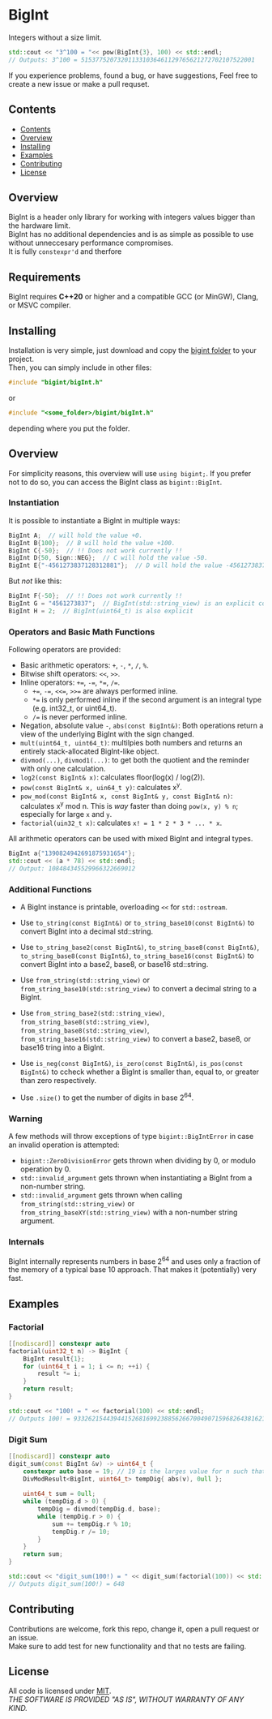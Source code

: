 # BigInt

Integers without a size limit.
```c++
std::cout << "3^100 = "<< pow(BigInt{3}, 100) << std::endl;
// Outputs: 3^100 = 515377520732011331036461129765621272702107522001
```

If you experience problems, found a bug, or have suggestions, Feel free to create a new issue or make a pull requset.


## Contents

* [Contents](#Contents)
* [Overview](#Overview)
* [Installing](#Installing)
* [Examples](#Examples)
* [Contributing](#Contributing)
* [License](#License)


## Overview
BigInt is a header only library for working with integers values bigger than the hardware limit.  
BigInt has no additional dependencies and is as simple as possible to use without unneccesary performance compromises.  
It is fully `constexpr'd` and therfore 

## Requirements
BigInt requires **C++20** or higher and a compatible GCC (or MinGW), Clang, or MSVC compiler.


## Installing
Installation is very simple, just download and copy the [bigint folder](src/bigint) to your project.  
Then, you can simply include in other files:
```c++
#include "bigint/bigInt.h"
```
or
```c++
#include "<some_folder>/bigint/bigInt.h"
```
depending where you put the folder.  


## Overview
For simplicity reasons, this overview will use `using bigint;`. If you prefer not to do so, you can access the BigInt class as `bigint::BigInt`.  

### Instantiation
It is possible to instantiate a BigInt in multiple ways:  
```c++
BigInt A;  // will hold the value +0.
BigInt B{100};  // B will hold the value +100.
BigInt C{-50};  // !! Does not work currently !!
BigInt D{50, Sign::NEG};  // C will hold the value -50.
BigInt E{"-4561273837128312881"};  // D will hold the value -4561273837128312881.
```

But *not* like this:  
```c++
BigInt F{-50};  // !! Does not work currently !!
BigInt G = "4561273837";  // BigInt(std::string_view) is an explicit contructor
BigInt H = 2;  // BigInt(uint64_t) is also explicit
```

### Operators and Basic Math Functions 
Following operators are provided: 
* Basic arithmetic operators: `+`, `-`, `*`, `/`, `%`.
* Bitwise shift operators: `<<`, `>>`.
* Inline operators: `+=`, `-=`, `*=`, `/=`.
	* `+=`, `-=`, `<<=`, `>>=` are always performed inline.
	* `*=` is only performed inline if the second argument is an integral type (e.g. int32_t, or uint64_t).
	* `/=` is never performed inline.
* Negation, absolute value `-`, `abs(const BigInt&)`: Both operations return a view of the underlying BigInt with the sign changed.
* `mult(uint64_t, uint64_t)`: multilpies both numbers and returns an entirely stack-allocated BigInt-like object.
* `divmod(...)`, `divmod1(...)`: to get both the quotient and the reminder with only one calculation.
* `log2(const BigInt& x)`: calculates floor(log(x) / log(2)).
* `pow(const BigInt& x, uin64_t y)`: calculates x<sup>y</sup>.
* `pow_mod(const BigInt& x, const BigInt& y, const BigInt& n)`: calculates x<sup>y</sup> mod n. This is <i>way</i> faster than doing `pow(x, y) % n`; especially for large `x` and `y`.
* `factorial(uin32_t x)`: calculates `x! = 1 * 2 * 3 * ... * x`.

All arithmetic operators can be used with mixed BigInt and integral types.
```c++
BigInt a{"1390824942691875931654"};
std::cout << (a * 78) << std::endl;
// Output: 108484345529966322669012
```

### Additional Functions
* A BigInt instance is printable, overloading `<<` for `std::ostream`.
* Use `to_string(const BigInt&)` or `to_string_base10(const BigInt&)` to convert BigInt into a decimal std::string.
* Use `to_string_base2(const BigInt&)`, `to_string_base8(const BigInt&)`, `to_string_base8(const BigInt&)`, `to_string_base16(const BigInt&)` to convert BigInt into a base2, base8, or base16 std::string.
* Use `from_string(std::string_view)` or `from_string_base10(std::string_view)` to convert a decimal string to a BigInt.
* Use `from_string_base2(std::string_view)`, `from_string_base8(std::string_view)`, `from_string_base8(std::string_view)`, `from_string_base16(std::string_view)` to convert a base2, base8, or base16 tring into a BigInt.

* Use `is_neg(const BigInt&)`, `is_zero(const BigInt&)`, `is_pos(const BigInt&)` to ccheck whether a BigInt is smaller than, equal to, or greater than zero respectively.
* Use `.size()` to get the number of digits in base 2<sup>64</sup>.


### Warning
A few methods will throw exceptions of type `bigint::BigIntError` in case an invalid operation is attempted:
* `bigint::ZeroDivisionError` gets thrown when dividing by 0, or modulo operation by 0.
* `std::invalid_argument` gets thrown when instantiating a BigInt from a non-number string.
* `std::invalid_argument` gets thrown when calling `from_string(std::string_view)` or `from_string_baseXY(std::string_view)` with a non-number string argument.

### Internals

BigInt internally represents numbers in base 2<sup>64</sup> and uses only a fraction of the memory of a typical base 10 approach. That makes it (potentially) very fast.

## Examples

### Factorial
```c++
[[nodiscard]] constexpr auto
factorial(uint32_t n) -> BigInt {
	BigInt result{1};
	for (uint64_t i = 1; i <= n; ++i) {
		result *= i;
	}
	return result;
}

std::cout << "100! = " << factorial(100) << std::endl;
// Outputs 100! = 93326215443944152681699238856266700490715968264381621468592963895217599993229915608941463976156518286253697920827223758251185210916864000000000000000000000000
```


### Digit Sum

```c++
[[nodiscard]] constexpr auto
digit_sum(const BigInt &v) -> uint64_t {
	constexpr auto base = 19; // 19 is the larges value for n such that 10^n fits into 64 bits
	DivModResult<BigInt, uint64_t> tempDig{ abs(v), 0ull };
	
	uint64_t sum = 0ull;
	while (tempDig.d > 0) {
		tempDig = divmod(tempDig.d, base);
		while (tempDig.r > 0) {
			sum += tempDig.r % 10;
			tempDig.r /= 10;
		}
	}
	return sum;
}

std::cout << "digit_sum(100!) = " << digit_sum(factorial(100)) << std::endl;
// Outputs digit_sum(100!) = 648
```

## Contributing
Contributions are welcome, fork this repo, change it, open a pull request or an issue.  
Make sure to add test for new functionality and that no tests are failing.  

## License
All code is licensed under [MIT](LICENSE).  
*THE SOFTWARE IS PROVIDED "AS IS", WITHOUT WARRANTY OF ANY KIND.*


